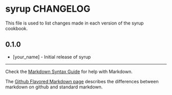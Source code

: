 syrup CHANGELOG
===============

This file is used to list changes made in each version of the syrup cookbook.

0.1.0
-----
- [your_name] - Initial release of syrup

- - -
Check the [Markdown Syntax Guide](http://daringfireball.net/projects/markdown/syntax) for help with Markdown.

The [Github Flavored Markdown page](http://github.github.com/github-flavored-markdown/) describes the differences between markdown on github and standard markdown.
